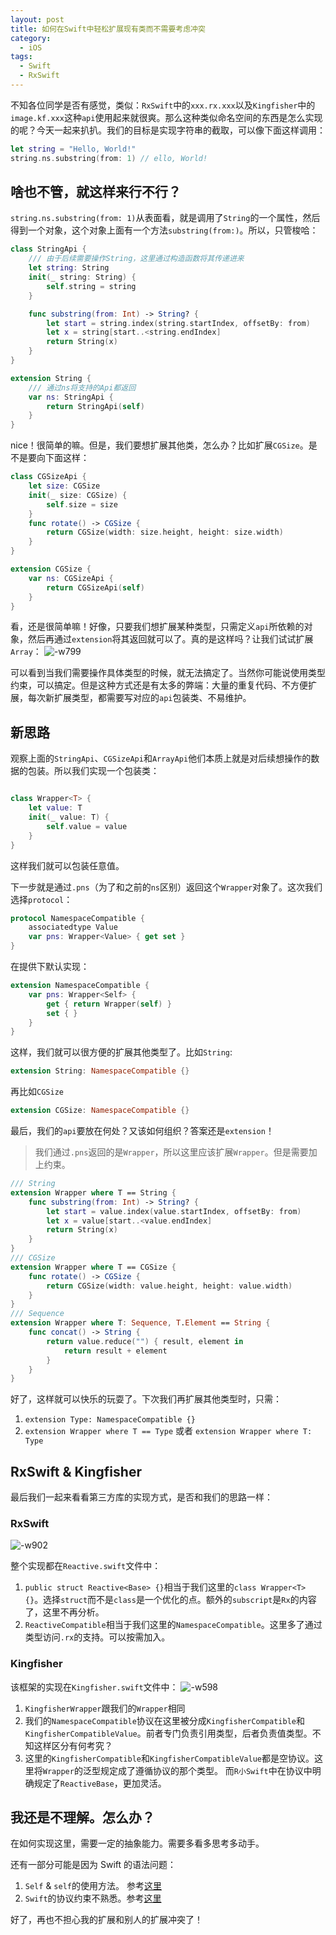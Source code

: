 ```yaml
---
layout: post
title: 如何在Swift中轻松扩展现有类而不需要考虑冲突
category:
  - iOS
tags:
  - Swift
  - RxSwift
---
```


不知各位同学是否有感觉，类似：`RxSwift`中的`xxx.rx.xxx`以及`Kingfisher`中的`image.kf.xxx`这种`api`使用起来就很爽。那么这种类似命名空间的东西是怎么实现的呢？今天一起来扒扒。我们的目标是实现字符串的截取，可以像下面这样调用：

```swift
let string = "Hello, World!"
string.ns.substring(from: 1) // ello, World!
```

## 啥也不管，就这样来行不行？

`string.ns.substring(from: 1)`从表面看，就是调用了`String`的一个属性，然后得到一个对象，这个对象上面有一个方法`substring(from:)`。所以，只管梭哈：

```swift
class StringApi {
    /// 由于后续需要操作String，这里通过构造函数将其传递进来
    let string: String
    init(_ string: String) {
        self.string = string
    }

    func substring(from: Int) -> String? {
        let start = string.index(string.startIndex, offsetBy: from)
        let x = string[start..<string.endIndex]
        return String(x)
    }
}

extension String {
    /// 通过ns将支持的Api都返回
    var ns: StringApi {
        return StringApi(self)
    }
}

```

nice！很简单的嘛。但是，我们要想扩展其他类，怎么办？比如扩展`CGSize`。是不是要向下面这样：

```swift
class CGSizeApi {
    let size: CGSize
    init(_ size: CGSize) {
        self.size = size
    }
    func rotate() -> CGSize {
        return CGSize(width: size.height, height: size.width)
    }
}

extension CGSize {
    var ns: CGSizeApi {
        return CGSizeApi(self)
    }
}
```

看，还是很简单嘛！好像，只要我们想扩展某种类型，只需定义`api`所依赖的对象，然后再通过`extension`将其返回就可以了。真的是这样吗？让我们试试扩展`Array`：
![-w799](http://images-for-blog.oss-cn-beijing.aliyuncs.com/2021/09/27/16327103515773.jpg)

可以看到当我们需要操作具体类型的时候，就无法搞定了。当然你可能说使用类型约束，可以搞定。但是这种方式还是有太多的弊端：大量的重复代码、不方便扩展，每次新扩展类型，都需要写对应的`api`包装类、不易维护。

## 新思路

观察上面的`StringApi`、`CGSizeApi`和`ArrayApi`他们本质上就是对后续想操作的数据的包装。所以我们实现一个包装类：

```swift

class Wrapper<T> {
    let value: T
    init(_ value: T) {
        self.value = value
    }
}

```

这样我们就可以包装任意值。

下一步就是通过`.pns`（为了和之前的`ns`区别）返回这个`Wrapper`对象了。这次我们选择`protocol`：

```swift
protocol NamespaceCompatible {
    associatedtype Value
    var pns: Wrapper<Value> { get set }
}
```

在提供下默认实现：

```swift
extension NamespaceCompatible {
    var pns: Wrapper<Self> {
        get { return Wrapper(self) }
        set { }
    }
}
```

这样，我们就可以很方便的扩展其他类型了。比如`String`:

```swift
extension String: NamespaceCompatible {}
```

再比如`CGSize`

```swift
extension CGSize: NamespaceCompatible {}
```

最后，我们的`api`要放在何处？又该如何组织？答案还是`extension`！

> 我们通过`.pns`返回的是`Wrapper`，所以这里应该扩展`Wrapper`。但是需要加上约束。

```swift
/// String
extension Wrapper where T == String {
    func substring(from: Int) -> String? {
        let start = value.index(value.startIndex, offsetBy: from)
        let x = value[start..<value.endIndex]
        return String(x)
    }
}
/// CGSize
extension Wrapper where T == CGSize {
    func rotate() -> CGSize {
        return CGSize(width: value.height, height: value.width)
    }
}
/// Sequence
extension Wrapper where T: Sequence, T.Element == String {
    func concat() -> String {
        return value.reduce("") { result, element in
            return result + element
        }
    }
}
```

好了，这样就可以快乐的玩耍了。下次我们再扩展其他类型时，只需：

1. `extension Type: NamespaceCompatible {}`
2. `extension Wrapper where T == Type` 或者 `extension Wrapper where T: Type`

## RxSwift & Kingfisher

最后我们一起来看看第三方库的实现方式，是否和我们的思路一样：

### RxSwift

![-w902](http://images-for-blog.oss-cn-beijing.aliyuncs.com/2021/09/27/16327143891877.jpg)

整个实现都在`Reactive.swift`文件中：

1. `public struct Reactive<Base> {}`相当于我们这里的`class Wrapper<T> {}`。选择`struct`而不是`class`是一个优化的点。额外的`subscript`是`Rx`的内容了，这里不再分析。
2. `ReactiveCompatible`相当于我们这里的`NamespaceCompatible`。这里多了通过类型访问`.rx`的支持。可以按需加入。

### Kingfisher

该框架的实现在`Kingfisher.swift`文件中：
![-w598](http://images-for-blog.oss-cn-beijing.aliyuncs.com/2021/09/27/16327170993430.jpg)

1. `KingfisherWrapper`跟我们的`Wrapper`相同
2. 我们的`NamespaceCompatible`协议在这里被分成`KingfisherCompatible`和`KingfisherCompatibleValue`。前者专门负责引用类型，后者负责值类型。不知这样区分有何考究？
3. 这里的`KingfisherCompatible`和`KingfisherCompatibleValue`都是空协议。这里将`Wrapper`的泛型规定成了遵循协议的那个类型。 而`R小Swift`中在协议中明确规定了`ReactiveBase`，更加灵活。

## 我还是不理解。怎么办？

在如何实现这里，需要一定的抽象能力。需要多看多思考多动手。

还有一部分可能是因为 Swift 的语法问题：

1. `Self` & `self`的使用方法。 参考[这里](https://www.cnswift.org/types#Self)
2. `Swift`的协议约束不熟悉。参考[这里](https://www.cnswift.org/protocols#spl-22)

好了，再也不担心我的扩展和别人的扩展冲突了！

